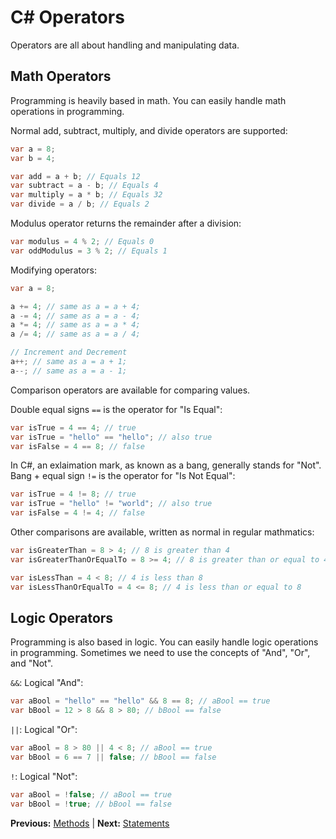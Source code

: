 # C# Operators

Operators are all about handling and manipulating data.

## Math Operators

Programming is heavily based in math. You can easily handle math operations in programming.

Normal add, subtract, multiply, and divide operators are supported:

```cs
var a = 8;
var b = 4;

var add = a + b; // Equals 12
var subtract = a - b; // Equals 4
var multiply = a * b; // Equals 32
var divide = a / b; // Equals 2
```

Modulus operator returns the remainder after a division:

```cs
var modulus = 4 % 2; // Equals 0
var oddModulus = 3 % 2; // Equals 1
```

Modifying operators:

```cs
var a = 8;

a += 4; // same as a = a + 4;
a -= 4; // same as a = a - 4;
a *= 4; // same as a = a * 4;
a /= 4; // same as a = a / 4;

// Increment and Decrement
a++; // same as a = a + 1;
a--; // same as a = a - 1;
```

Comparison operators are available for comparing values.

Double equal signs `==` is the operator for "Is Equal":

```cs
var isTrue = 4 == 4; // true
var isTrue = "hello" == "hello"; // also true
var isFalse = 4 == 8; // false
```

In C#, an exlaimation mark, as known as a bang, generally stands for "Not". Bang + equal sign `!=` is the operator for "Is Not Equal":

```cs
var isTrue = 4 != 8; // true
var isTrue = "hello" != "world"; // also true
var isFalse = 4 != 4; // false
```

Other comparisons are available, written as normal in regular mathmatics:

```cs
var isGreaterThan = 8 > 4; // 8 is greater than 4
var isGreaterThanOrEqualTo = 8 >= 4; // 8 is greater than or equal to 4

var isLessThan = 4 < 8; // 4 is less than 8
var isLessThanOrEqualTo = 4 <= 8; // 4 is less than or equal to 8
```

## Logic Operators

Programming is also based in logic. You can easily handle logic operations in programming. Sometimes we need to use the concepts of "And", "Or", and "Not".

`&&`: Logical "And":

```cs
var aBool = "hello" == "hello" && 8 == 8; // aBool == true
var bBool = 12 > 8 && 8 > 80; // bBool == false
```

`||`: Logical "Or":

```cs
var aBool = 8 > 80 || 4 < 8; // aBool == true
var bBool = 6 == 7 || false; // bBool == false
```

`!`: Logical "Not":

```cs
var aBool = !false; // aBool == true
var bBool = !true; // bBool == false
```

**Previous:** [Methods](methods.markdown) |
**Next:** [Statements](statements.markdown)